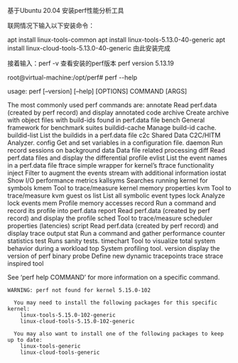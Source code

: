 基于Ubuntu 20.04 安装perf性能分析工具

联网情况下输入以下安装命令：

apt install linux-tools-common
apt install linux-tools-5.13.0-40-generic
apt install linux-cloud-tools-5.13.0-40-generic
由此安装完成

接着输入：perf -v 查看安装的perf版本
perf version 5.13.19

root@virtual-machine:/opt/perf# perf --help

usage: perf [–version] [–help] [OPTIONS] COMMAND [ARGS]

The most commonly used perf commands are:
annotate Read perf.data (created by perf record) and display annotated code
archive Create archive with object files with build-ids found in perf.data file
bench General framework for benchmark suites
buildid-cache Manage build-id cache.
buildid-list List the buildids in a perf.data file
c2c Shared Data C2C/HITM Analyzer.
config Get and set variables in a configuration file.
daemon Run record sessions on background
data Data file related processing
diff Read perf.data files and display the differential profile
evlist List the event names in a perf.data file
ftrace simple wrapper for kernel’s ftrace functionality
inject Filter to augment the events stream with additional information
iostat Show I/O performance metrics
kallsyms Searches running kernel for symbols
kmem Tool to trace/measure kernel memory properties
kvm Tool to trace/measure kvm guest os
list List all symbolic event types
lock Analyze lock events
mem Profile memory accesses
record Run a command and record its profile into perf.data
report Read perf.data (created by perf record) and display the profile
sched Tool to trace/measure scheduler properties (latencies)
script Read perf.data (created by perf record) and display trace output
stat Run a command and gather performance counter statistics
test Runs sanity tests.
timechart Tool to visualize total system behavior during a workload
top System profiling tool.
version display the version of perf binary
probe Define new dynamic tracepoints
trace strace inspired tool

See ‘perf help COMMAND’ for more information on a specific command.


```
WARNING: perf not found for kernel 5.15.0-102

  You may need to install the following packages for this specific kernel:
    linux-tools-5.15.0-102-generic
    linux-cloud-tools-5.15.0-102-generic

  You may also want to install one of the following packages to keep up to date:
    linux-tools-generic
    linux-cloud-tools-generic
```
